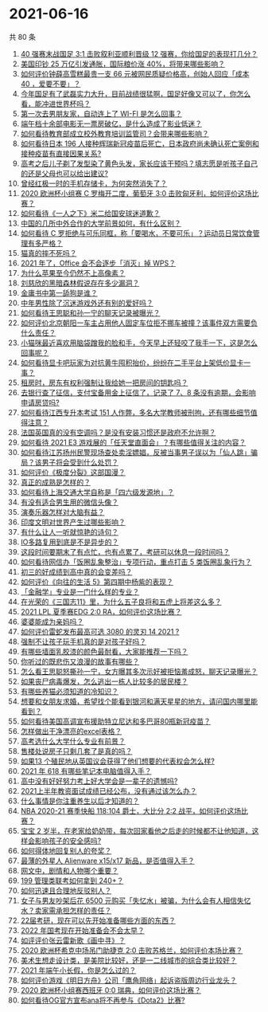 # 2021-06-16

共 80 条

<!-- BEGIN -->
<!-- 最后更新时间 Wed Jun 16 2021 08:12:00 GMT+0800 (China Standard Time) -->

1. [40 强赛末战国足 3:1 击败叙利亚顺利晋级 12
   强赛，你给国足的表现打几分？](https://www.zhihu.com/question/465257701)
2. [美国印钞 25 万亿引发通胀，国际粮价涨 40%，将带来哪些影响？](https://www.zhihu.com/question/464253751)
3. [如何评价钟薛高雪糕最贵一支 66 元被网民质疑价格高，创始人回应「成本 40
   ，爱要不要」？](https://www.zhihu.com/question/465157262)
4. [今年国足有了武磊实力大升，目前战绩很猛啊，国足好像又可以了，你怎么看，能冲进世界杯吗？](https://www.zhihu.com/question/464598980)
5. [第一次去男朋友家，自动连上了 WI-FI 是怎么回事？](https://www.zhihu.com/question/464961722)
6. [端午档十余部电影无一票房破亿，是什么造成了影业低迷？](https://www.zhihu.com/question/465092815)
7. [如何看待教育部成立校外教育培训监管司？会带来哪些影响？](https://www.zhihu.com/question/465193204)
8. [如何看待日本 196
   人接种辉瑞新冠疫苗后死亡，日本政府尚未确认死亡案例和接种疫苗有直接因果关系?](https://www.zhihu.com/question/464426634)
9. [高考之后儿子剃了发型染了黄色头发，家长应该干预吗？填志愿是听孩子自己的还是父母也可以给出建议?](https://www.zhihu.com/question/464569384)
10. [曾经红极一时的手机存储卡，为何突然消失了？](https://www.zhihu.com/question/379697777)
11. [2020 欧洲杯小组赛 C 罗梅开二度，葡萄牙 3:0
    击败匈牙利，如何评价这场比赛？](https://www.zhihu.com/question/465241022)
12. [如何看待《一人之下》米二给国安球迷道歉？](https://www.zhihu.com/question/465110855)
13. [中国的几所中外合作的大学前景如何，有什么区别？](https://www.zhihu.com/question/291415035)
14. [如何看待 C
    罗拒绝与可乐同框，称「要喝水，不要可乐」？运动员日常饮食管理有多严格？](https://www.zhihu.com/question/465112331)
15. [猫真的摔不死吗？](https://www.zhihu.com/question/19978294)
16. [2021 年了，Office 会不会逐步「消灭」掉 WPS？](https://www.zhihu.com/question/460028327)
17. [为什么苹果至今仍然不上高像素？](https://www.zhihu.com/question/464657256)
18. [刘慈欣的黑暗森林假说存在多少漏洞？](https://www.zhihu.com/question/451440009)
19. [金庸书中第一舔狗是谁？](https://www.zhihu.com/question/464912057)
20. [中年男性除了沉迷游戏外还有别的爱好吗？](https://www.zhihu.com/question/459226864)
21. [如何看待王思聪和孙一宁的聊天记录被曝光？](https://www.zhihu.com/question/465160470)
22. [如何评价北京朝阳一车主占用他人固定车位拒不挪车被撞？该事件双方需要负什么责任？](https://www.zhihu.com/question/465097829)
23. [小猫咪最近喜欢用脑袋蹭我的脸和手，今天早上还轻咬了我手一下，这是怎么回事呢？](https://www.zhihu.com/question/464003051)
24. [如何看待显卡吧玩家为对抗黄牛囤积抬价，纷纷在二手平台上架低价显卡一事？](https://www.zhihu.com/question/464735756)
25. [租房时，房东有权利强制让我给她一把房间的钥匙吗？](https://www.zhihu.com/question/462612155)
26. [去银行查了征信，支付宝备用金上征信了，记录了 7、8
    条没有逾期，会影响申请房贷吗?](https://www.zhihu.com/question/401757959)
27. [如何看待江西专升本考试 151
    人作弊，多名大学教师被刑拘，还有哪些细节值得注意？](https://www.zhihu.com/question/465076235)
28. [法国英国真的没有空调吗？是没有安装习惯还是政府不允许啊？](https://www.zhihu.com/question/48716799)
29. [如何看待 2021 E3
    游戏展的「任天堂直面会」？有哪些值得关注的内容？](https://www.zhihu.com/question/465215405)
30. [如何看待江苏扬州民警现场查处卖淫嫖娼，反被当事男子误以为「仙人跳」骗局？该男子将会受到什么处罚？](https://www.zhihu.com/question/464879487)
31. [如何评价《极度分裂》这部国漫？](https://www.zhihu.com/question/28082072)
32. [真正的成熟是怎样的？](https://www.zhihu.com/question/23055853)
33. [如何看待上海交通大学自称是「四六级发源地」？](https://www.zhihu.com/question/464806294)
34. [有没有适合男生用的微信头像？](https://www.zhihu.com/question/454151961)
35. [演奏乐器怎样对大脑有益？](https://www.zhihu.com/question/266210634)
36. [印度文明对世界产生过哪些影响？](https://www.zhihu.com/question/462960421)
37. [有什么让人一听就惊艳的诗句？](https://www.zhihu.com/question/457061535)
38. [IO多路复用到底是不是异步的？](https://www.zhihu.com/question/59975081)
39. [这段时间要期末了有点忙，也有点累了，考研可以休息一段时间吗？](https://www.zhihu.com/question/464096874)
40. [如何看待网信办「饭圈乱象整治」专项行动，重点打击 5
    类饭圈乱象行为？](https://www.zhihu.com/question/465112780)
41. [初三的好成绩到高中真的会变差吗？](https://www.zhihu.com/question/464672740)
42. [如何评价《向往的生活 5》第四期中杨紫的表现？](https://www.zhihu.com/question/459467558)
43. [「金融学」专业是一门什么样的专业？](https://www.zhihu.com/question/324787450)
44. [在光荣的《三国志11》里，为什么五子良将和五虎上将差这么多？](https://www.zhihu.com/question/329658518)
45. [2021 LPL 夏季赛EDG 2:0 RA，如何评价这场比赛？](https://www.zhihu.com/question/464995096)
46. [婆婆能成为亲妈吗？](https://www.zhihu.com/question/317585068)
47. [如何评价雷蛇发布最高可选 3080 的灵刃 14 2021 ?](https://www.zhihu.com/question/465077231)
48. [强制不让孩子玩手机真的是对孩子好吗？](https://www.zhihu.com/question/325178193)
49. [有哪些墙面乳胶漆的颜色最耐看，大家能推荐一下吗？](https://www.zhihu.com/question/266901539)
50. [你听过的既悲伤又浪漫的故事有哪些？](https://www.zhihu.com/question/26437791)
51. [怎么看王思聪怒撕孙一宁，女方曝其多次示好被拒恼羞成怒，聊天记录曝光？](https://www.zhihu.com/question/465193554)
52. [如果丧尸病毒爆发，怎么逃出一栋人比较多的居民楼？](https://www.zhihu.com/question/38408371)
53. [有哪些养猫必须知道的冷知识？](https://www.zhihu.com/question/428891310)
54. [想要和女朋友求婚，希望找个能看到银河和满天星星的地方，请问国内哪里能看到？](https://www.zhihu.com/question/453392696)
55. [如何看待美国高调宣布援助特立尼达和多巴哥80瓶新冠疫苗？](https://www.zhihu.com/question/465072169)
56. [怎样做出干净漂亮的excel表格？](https://www.zhihu.com/question/21287244)
57. [高考选什么大学什么专业有前景？](https://www.zhihu.com/question/440235164)
58. [售楼处说房子只剩几套了是真的吗？](https://www.zhihu.com/question/460961867)
59. [如果13 个殖民地从英国议会获得了他们想要的代表权会怎么样?](https://www.zhihu.com/question/463566948)
60. [2021 年 618 有哪些笔记本电脑值得入手？](https://www.zhihu.com/question/457255317)
61. [高中没有好好努力考上好大学会是一辈子的遗憾吗?](https://www.zhihu.com/question/463210788)
62. [2021上半年教资面试成绩已经公布，没有通过该怎么办？](https://www.zhihu.com/question/465072042)
63. [什么事情是你注重养生以后才知道的？](https://www.zhihu.com/question/451372641)
64. [NBA 2020-21 赛季快船 118:104 爵士，大比分 2:2
    战平，如何评价这场比赛？](https://www.zhihu.com/question/465077497)
65. [宝宝 2
    岁半，在老家给奶奶带，每次回家看他之后走的时候都不让他知道，这样会影响孩子的安全感吗?](https://www.zhihu.com/question/464606733)
66. [如何得体地回复别人的夸奖？](https://www.zhihu.com/question/23758741)
67. [最薄的外星人 Alienware x15/x17
    新品，是否值得入手？](https://www.zhihu.com/question/462727712)
68. [网文中，剧情和人物哪个重要？](https://www.zhihu.com/question/464564870)
69. [199 管理类联考如何拿到 240+？](https://www.zhihu.com/question/61541247)
70. [如何迅速且合理地反驳别人？](https://www.zhihu.com/question/21995841)
71. [女子与男友吵架后花 6500
    元购买「失忆水」被骗，为什么会有人相信失忆水？卖家需承担怎样的责任？](https://www.zhihu.com/question/465082372)
72. [22届考研，现在可以先开始准备哪些方面的东西？](https://www.zhihu.com/question/364876645)
73. [2022 年国考现在开始准备会不会太早？](https://www.zhihu.com/question/444676802)
74. [如评评价张云雷新歌《画中寻》？](https://www.zhihu.com/question/465107627)
75. [2020 欧洲杯希克中场吊门助捷克 2:0
    击败苏格兰，如何评价本场比赛？](https://www.zhihu.com/question/464977163)
76. [美术生想走设计类，是美院比较好，还是一二线城市的综合类比较好？](https://www.zhihu.com/question/462891421)
77. [2021 年端午小长假，你是怎么过的？](https://www.zhihu.com/question/464547029)
78. [如何评价游戏《明日方舟》公司「鹰角网络」起诉盗版周边行业龙头？](https://www.zhihu.com/question/427884535)
79. [2020 欧洲杯小组赛西班牙 0:0 瑞典，如何评价这场比赛？](https://www.zhihu.com/question/465057552)
80. [如何看待OG官方宣布ana将不再参与《Dota2》比赛?](https://www.zhihu.com/question/465058089)

<!-- END -->

